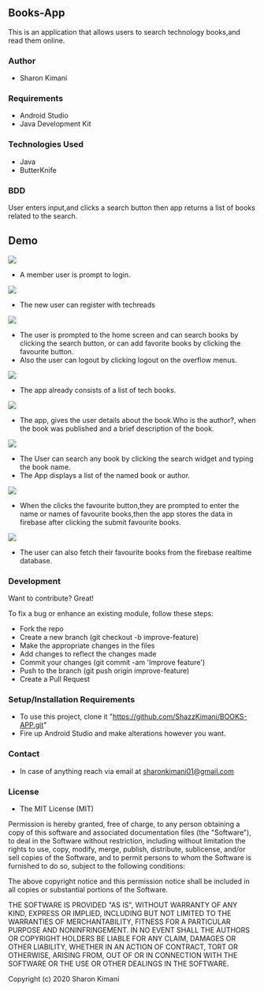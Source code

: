 ## Books-App
This is an application that allows users to search technology books,and read them online.

### Author
* Sharon Kimani

### Requirements
* Android Studio
* Java Development Kit
### Technologies Used
* Java
* ButterKnife
### BDD
User enters input,and clicks a search button then app returns a list of books related to the search.
## Demo
![](images/image1.png)
* A member user is prompt to login.

![](images/image2.png)
* The new user can register with techreads

![](images/image3.png)
* The user is prompted to the home screen and can search books by clicking the search button, or can add favorite books by clicking the favourite button.
* Also the user can logout by clicking logout on the overflow menus.

![](images/image4.png)
* The app already consists of a list of tech books.

![](images/image5.png)

* The app, gives the user details about the book.Who is the author?, when the book was published and a brief description of the book.

![](images/image6.png)
* The User can search any book by clicking the search widget and typing the book name.
* The App displays a list of the named book or author.

![](images/image8.png)
* When the clicks the favourite button,they are prompted to enter the name or names of favourite books,then the app stores the data in firebase after clicking the submit favourite books.

![](images/image9.png)
* The user can also fetch their favourite books from the firebase realtime database.

### Development
Want to contribute? Great!

To fix a bug or enhance an existing module, follow these steps:

* Fork the repo
* Create a new branch (git checkout -b improve-feature)
* Make the appropriate changes in the files
* Add changes to reflect the changes made
* Commit your changes (git commit -am 'Improve feature')
* Push to the branch (git push origin improve-feature)
* Create a Pull Request

### Setup/Installation Requirements
  *  To use this project, clone it "https://github.com/ShazzKimani/BOOKS-APP.git"
* Fire up Android Studio and make alterations however you want.
### Contact
* In case of anything reach via email at sharonkimani01@gmail.com

### License
* The MIT License (MIT)

Permission is hereby granted, free of charge, to any person obtaining a copy of this software and associated documentation files (the "Software"), to deal in the Software without restriction, including without limitation the rights to use, copy, modify, merge, publish, distribute, sublicense, and/or sell copies of the Software, and to permit persons to whom the Software is furnished to do so, subject to the following conditions:

The above copyright notice and this permission notice shall be included in all copies or substantial portions of the Software.

THE SOFTWARE IS PROVIDED "AS IS", WITHOUT WARRANTY OF ANY KIND, EXPRESS OR IMPLIED, INCLUDING BUT NOT LIMITED TO THE WARRANTIES OF MERCHANTABILITY, FITNESS FOR A PARTICULAR PURPOSE AND NONINFRINGEMENT. IN NO EVENT SHALL THE AUTHORS OR COPYRIGHT HOLDERS BE LIABLE FOR ANY CLAIM, DAMAGES OR OTHER LIABILITY, WHETHER IN AN ACTION OF CONTRACT, TORT OR OTHERWISE, ARISING FROM, OUT OF OR IN CONNECTION WITH THE SOFTWARE OR THE USE OR OTHER DEALINGS IN THE SOFTWARE.

Copyright (c) 2020 Sharon Kimani
